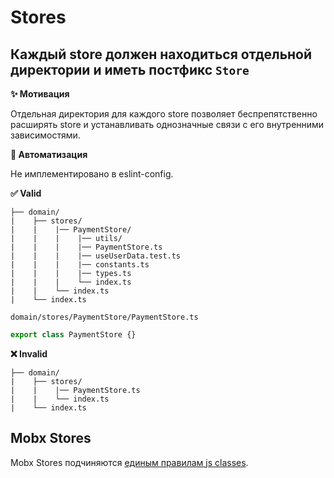 # Stores

## Каждый store должен находиться отдельной директории и иметь постфикс `Store`

**✨ Мотивация**

Отдельная директория для каждого store позволяет беспрепятственно расширять store и устанавливать однозначные связи с его внутренними зависимостями.

**🤖 Автоматизация**

Не имплементировано в eslint-config.

**✅ Valid**

```
├── domain/
|    ├── stores/
|    |    |── PaymentStore/
|    |    |    |── utils/
|    |    |    |── PaymentStore.ts
|    |    |    |── useUserData.test.ts
|    |    |    |── constants.ts
|    |    |    |── types.ts
|    |    |    └── index.ts
|    |    └── index.ts
|    └── index.ts
```

```domain/stores/PaymentStore/PaymentStore.ts```
```ts
export class PaymentStore {}
```

**❌ Invalid**

```
├── domain/
|    ├── stores/
|    |    |── PaymentStore.ts
|    |    └── index.ts
|    └── index.ts
```

## Mobx Stores

Mobx Stores подчиняются [единым правилам js classes](./classes).


